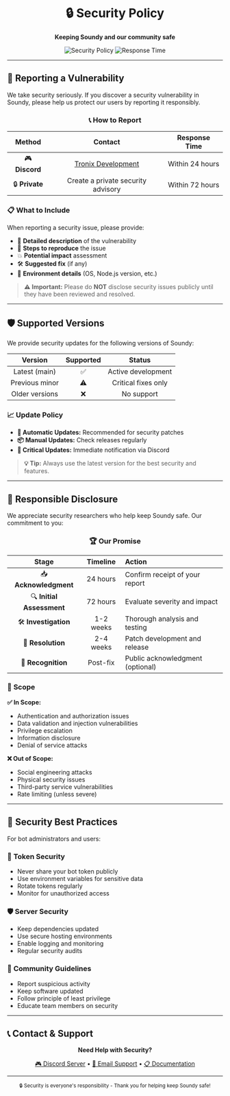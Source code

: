 <div align="center">

# 🔒 Security Policy

**Keeping Soundy and our community safe**

<img src="https://img.shields.io/badge/Security-Policy-red?style=for-the-badge&logo=shield&logoColor=white" alt="Security Policy">
<img src="https://img.shields.io/badge/Response-24h-green?style=for-the-badge&logo=clock&logoColor=white" alt="Response Time">

</div>

---

## 🚨 Reporting a Vulnerability

We take security seriously. If you discover a security vulnerability in Soundy, please help us protect our users by reporting it responsibly.

<div align="center">

### 📞 **How to Report**

| Method | Contact | Response Time |
|:---:|:---:|:---:|
| 🎮 **Discord** | [Tronix Development](https://discord.gg/pTbFUFdppU) | Within 24 hours |
| 🔒 **Private** | Create a private security advisory | Within 72 hours |

</div>

### 📋 **What to Include**

When reporting a security issue, please provide:

- 📝 **Detailed description** of the vulnerability
- 🔧 **Steps to reproduce** the issue
- 💥 **Potential impact** assessment
- 🛠️ **Suggested fix** (if any)
- 📱 **Environment details** (OS, Node.js version, etc.)

> **⚠️ Important:** Please do **NOT** disclose security issues publicly until they have been reviewed and resolved.

---

## 🛡️ Supported Versions

We provide security updates for the following versions of Soundy:

<div align="center">

| Version | Supported | Status |
|:---:|:---:|:---:|
| Latest (main) | ✅ | Active development |
| Previous minor | ⚠️ | Critical fixes only |
| Older versions | ❌ | No support |

</div>

### 📈 **Update Policy**

- **🔄 Automatic Updates:** Recommended for security patches
- **📦 Manual Updates:** Check releases regularly
- **🚨 Critical Updates:** Immediate notification via Discord

> **💡 Tip:** Always use the latest version for the best security and features.

---

## 🤝 Responsible Disclosure

We appreciate security researchers who help keep Soundy safe. Our commitment to you:

<div align="center">

### 🏆 **Our Promise**

| Stage | Timeline | Action |
|:---:|:---:|:---|
| 📥 **Acknowledgment** | 24 hours | Confirm receipt of your report |
| 🔍 **Initial Assessment** | 72 hours | Evaluate severity and impact |
| 🛠️ **Investigation** | 1-2 weeks | Thorough analysis and testing |
| 🚀 **Resolution** | 2-4 weeks | Patch development and release |
| 🎉 **Recognition** | Post-fix | Public acknowledgment (optional) |

</div>

### 🎯 **Scope**

**✅ In Scope:**
- Authentication and authorization issues
- Data validation and injection vulnerabilities
- Privilege escalation
- Information disclosure
- Denial of service attacks

**❌ Out of Scope:**
- Social engineering attacks
- Physical security issues
- Third-party service vulnerabilities
- Rate limiting (unless severe)

---

## 🔐 Security Best Practices

For bot administrators and users:

### 🔑 **Token Security**
- Never share your bot token publicly
- Use environment variables for sensitive data
- Rotate tokens regularly
- Monitor for unauthorized access

### 🛡️ **Server Security**
- Keep dependencies updated
- Use secure hosting environments
- Enable logging and monitoring
- Regular security audits

### 👥 **Community Guidelines**
- Report suspicious activity
- Keep software updated
- Follow principle of least privilege
- Educate team members on security

---

## 📞 Contact & Support

<div align="center">

**Need Help with Security?**

[🎮 Discord Server](https://discord.gg/pTbFUFdppU) • [📧 Email Support](mailto:kiyomi@mjba.my) • [📋 Documentation](https://github.com/idMJA/Soundy/wiki)

---

<sub>🔒 Security is everyone's responsibility - Thank you for helping keep Soundy safe!</sub>

</div>

